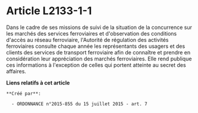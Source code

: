 # Article L2133-1-1

Dans le cadre de ses missions de suivi de la situation de la concurrence sur les marchés des services ferroviaires et
d'observation des conditions d'accès au réseau ferroviaire, l'Autorité de régulation des activités ferroviaires consulte
chaque année les représentants des usagers et des clients des services de transport ferroviaire afin de connaître et prendre
en considération leur appréciation des marchés ferroviaires. Elle rend publique ces informations à l'exception de celles qui
portent atteinte au secret des affaires.

**Liens relatifs à cet article**

	**Créé par**:

	  - ORDONNANCE n°2015-855 du 15 juillet 2015 - art. 7
